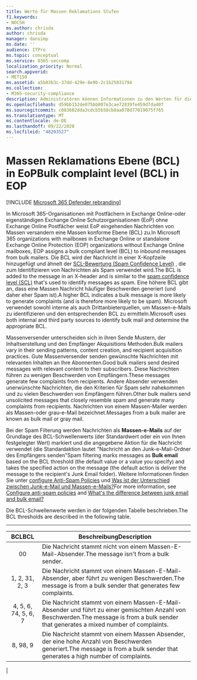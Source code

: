 ```yaml
---
title: Werte für Massen Reklamations Stufen
f1.keywords:
- NOCSH
ms.author: chrisda
author: chrisda
manager: dansimp
ms.date: ''
audience: ITPro
ms.topic: conceptual
ms.service: O365-seccomp
localization_priority: Normal
search.appverid:
- MET150
ms.assetid: a5b03b3c-37dd-429e-8e9b-2c1b25031794
ms.collection:
- M365-security-compliance
description: Administratoren können Informationen zu den Werten für die Massen Konformitätsstufe (BCL) erhalten, die in Exchange Online Protection (EoP) verwendet werden.
ms.openlocfilehash: d59bb152de075bb807e3cae72839fe459d7da40f
ms.sourcegitcommit: c083602dda3cdcb5b58cb8aa070d77019075f765
ms.translationtype: MT
ms.contentlocale: de-DE
ms.lasthandoff: 09/22/2020
ms.locfileid: "48203527"
---
```

# <a name="bulk-complaint-level-bcl-in-eop"></a><span data-ttu-id="71319-103">Massen Reklamations Ebene (BCL) in EoP</span><span class="sxs-lookup"><span data-stu-id="71319-103">Bulk complaint level (BCL) in EOP</span></span>

[!INCLUDE [Microsoft 365 Defender rebranding](../includes/microsoft-defender-for-office.md)]


<span data-ttu-id="71319-104">In Microsoft 365-Organisationen mit Postfächern in Exchange Online-oder eigenständigen Exchange Online Schutzorganisationen (EoP) ohne Exchange Online Postfächer weist EoP eingehenden Nachrichten von Massen versandern eine Massen konforme Ebene (BCL) zu.</span><span class="sxs-lookup"><span data-stu-id="71319-104">In Microsoft 365 organizations with mailboxes in Exchange Online or standalone Exchange Online Protection (EOP) organizations without Exchange Online mailboxes, EOP assigns a bulk compliant level (BCL) to inbound messages from bulk mailers.</span></span> <span data-ttu-id="71319-105">Die BCL wird der Nachricht in einer X-Kopfzeile hinzugefügt und ähnelt der [SCL-Bewertung (Spam Confidence Level)](spam-confidence-levels.md) , die zum Identifizieren von Nachrichten als Spam verwendet wird.</span><span class="sxs-lookup"><span data-stu-id="71319-105">The BCL is added to the message in an X-header and is similar to the [spam confidence level (SCL)](spam-confidence-levels.md) that's used to identify messages as spam.</span></span> <span data-ttu-id="71319-106">Eine höhere BCL gibt an, dass eine Massen Nachricht häufiger Beschwerden generiert (und daher eher Spam ist).</span><span class="sxs-lookup"><span data-stu-id="71319-106">A higher BCL indicates a bulk message is more likely to generate complaints (and is therefore more likely to be spam).</span></span> <span data-ttu-id="71319-107">Microsoft verwendet sowohl interne als auch Drittanbieterquellen, um Massen-e-Mails zu identifizieren und den entsprechenden BCL zu ermitteln.</span><span class="sxs-lookup"><span data-stu-id="71319-107">Microsoft uses both internal and third party sources to identify bulk mail and determine the appropriate BCL.</span></span>

<span data-ttu-id="71319-108">Massenversender unterscheiden sich in ihren Sende Mustern, der Inhaltserstellung und den Empfänger Akquisitions Methoden.</span><span class="sxs-lookup"><span data-stu-id="71319-108">Bulk mailers vary in their sending patterns, content creation, and recipient acquisition practices.</span></span> <span data-ttu-id="71319-109">Gute Massenversender senden gewünschte Nachrichten mit relevanten Inhalten an Ihre Abonnenten.</span><span class="sxs-lookup"><span data-stu-id="71319-109">Good bulk mailers send desired messages with relevant content to their subscribers.</span></span> <span data-ttu-id="71319-110">Diese Nachrichten führen zu wenigen Beschwerden von Empfängern.</span><span class="sxs-lookup"><span data-stu-id="71319-110">These messages generate few complaints from recipients.</span></span> <span data-ttu-id="71319-111">Andere Absender verwenden unerwünschte Nachrichten, die den Kriterien für Spam sehr nahekommen und zu vielen Beschwerden von Empfängern führen.</span><span class="sxs-lookup"><span data-stu-id="71319-111">Other bulk mailers send unsolicited messages that closely resemble spam and generate many complaints from recipients.</span></span> <span data-ttu-id="71319-112">Nachrichten von einem Massen-Mailer werden als Massen-oder grau-e-Mail bezeichnet.</span><span class="sxs-lookup"><span data-stu-id="71319-112">Messages from a bulk mailer are known as bulk mail or gray mail.</span></span>

 <span data-ttu-id="71319-113">Bei der Spam Filterung werden Nachrichten als **Massen-e-Mails** auf der Grundlage des BCL-Schwellenwerts (der Standardwert oder ein von Ihnen festgelegter Wert) markiert und die angegebene Aktion für die Nachricht verwendet (die Standardaktion lautet "Nachricht an den Junk-e-Mail-Ordner des Empfängers senden"</span><span class="sxs-lookup"><span data-stu-id="71319-113">Spam filtering marks messages as **Bulk email** based on the BCL threshold (the default value or a value you specify) and takes the specified action on the message (the default action is deliver the message to the recipient's Junk Email folder).</span></span> <span data-ttu-id="71319-114">Weitere Informationen finden Sie unter [configure Anti-Spam Policies](configure-your-spam-filter-policies.md) und [Was ist der Unterschied zwischen Junk-e-Mail und Massen-e-Mails?](what-s-the-difference-between-junk-email-and-bulk-email.md)</span><span class="sxs-lookup"><span data-stu-id="71319-114">For more information, see [Configure anti-spam policies](configure-your-spam-filter-policies.md) and [What's the difference between junk email and bulk email?](what-s-the-difference-between-junk-email-and-bulk-email.md)</span></span>

<span data-ttu-id="71319-115">Die BCL-Schwellenwerte werden in der folgenden Tabelle beschrieben.</span><span class="sxs-lookup"><span data-stu-id="71319-115">The BCL thresholds are described in the following table.</span></span>

****

|<span data-ttu-id="71319-116">BCL</span><span class="sxs-lookup"><span data-stu-id="71319-116">BCL</span></span>|<span data-ttu-id="71319-117">Beschreibung</span><span class="sxs-lookup"><span data-stu-id="71319-117">Description</span></span>|
|:---:|---|
|<span data-ttu-id="71319-118">0</span><span class="sxs-lookup"><span data-stu-id="71319-118">0</span></span>|<span data-ttu-id="71319-119">Die Nachricht stammt nicht von einem Massen-E-Mail-Absender.</span><span class="sxs-lookup"><span data-stu-id="71319-119">The message isn't from a bulk sender.</span></span>|
|<span data-ttu-id="71319-120">1, 2, 3</span><span class="sxs-lookup"><span data-stu-id="71319-120">1, 2, 3</span></span>|<span data-ttu-id="71319-121">Die Nachricht stammt von einem Massen-E-Mail-Absender, aber führt zu wenigen Beschwerden.</span><span class="sxs-lookup"><span data-stu-id="71319-121">The message is from a bulk sender that generates few complaints.</span></span>|
|<span data-ttu-id="71319-122">4, 5, 6, 7</span><span class="sxs-lookup"><span data-stu-id="71319-122">4, 5, 6, 7</span></span>|<span data-ttu-id="71319-123">Die Nachricht stammt von einem Massen-E-Mail-Absender und führt zu einer gemischten Anzahl von Beschwerden.</span><span class="sxs-lookup"><span data-stu-id="71319-123">The message is from a bulk sender that generates a mixed number of complaints.</span></span>|
|<span data-ttu-id="71319-124">8, 9</span><span class="sxs-lookup"><span data-stu-id="71319-124">8, 9</span></span>|<span data-ttu-id="71319-125">Die Nachricht stammt von einem Massen Absender, der eine hohe Anzahl von Beschwerden generiert.</span><span class="sxs-lookup"><span data-stu-id="71319-125">The message is from a bulk sender that generates a high number of complaints.</span></span>|
|
